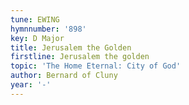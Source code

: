 ```yaml
---
tune: EWING
hymnnumber: '898'
key: D Major
title: Jerusalem the Golden
firstline: Jerusalem the golden
topic: 'The Home Eternal: City of God'
author: Bernard of Cluny
year: '-'
---
```

